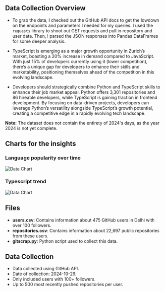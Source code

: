 ## Data Collection Overview

- To grab the data, I checked out the GitHub API docs to get the lowdown on the endpoints and parameters I needed for my queries. I used the `requests` library to shoot out GET requests and pull in repository and user data. Then, I parsed the JSON responses into Pandas DataFrames for some deeper analysis.

- TypeScript is emerging as a major growth opportunity in Zurich’s market, boasting a 20% increase in demand compared to JavaScript. With just 15% of developers currently using it (lower competition), there’s a unique gap for developers to enhance their skills and marketability, positioning themselves ahead of the competition in this evolving landscape.

- Developers should strategically combine Python and TypeScript skills to enhance their job market appeal. Python offers 3,301 repositories and 86 hireable developers, while TypeScript is gaining traction in frontend development. By focusing on data-driven projects, developers can leverage Python’s versatility alongside TypeScript’s growth potential, creating a competitive edge in a rapidly evolving tech landscape.

**Note:** The dataset does not contain the entirety of 2024's days, as the year 2024 is not yet complete.
## Charts for the insights
### Language popularity over time 
![Data Chart](language_popularity.png)

### Typescript trend 
![Data Chart](typescript_trend.png)



## Files

- **users.csv**: Contains information about 475 GitHub users in Delhi with over 100 followers.
- **repositories.csv**: Contains information about 22,697 public repositories from these users.
- **gitscrap.py**: Python script used to collect this data.

## Data Collection

- Data collected using GitHub API.
- Date of collection: 2024-10-29.
- Only included users with 100+ followers.
- Up to 500 most recently pushed repositories per user.